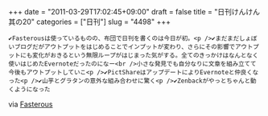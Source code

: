 +++
date = "2011-03-29T17:02:45+09:00"
draft = false
title = "日刊けんけん 其の20"
categories = ["日刊"]
slug = "4498"
+++


    ✔Fasterousは使っているものの、布団で日刊を書くのは今日が初。<p />✔まだまだしょぼいブログだがアウトプットをはじめることでインプットが変わり、さらにその影響でアウトプットにも変化がおきるという無限ループがはじまった気がする。全てのきっかけはなんとなく使いはじめたEvernoteだったのになー<br />小さな発見でも自分なりに文章を組み立てて今後もアウトプットしていこ<p />✔PictShareはアップデートによりEvernoteと仲良くなった<p />✔山芋とグラタンの意外な組み合わせに驚く<p />✔Zenbackがやっとちゃんと動くようになった

<div class="posterous_quote_citation">via <a href="http://www.lastday.jp/2011/02/28/fasterous">Fasterous</a></div>
  
